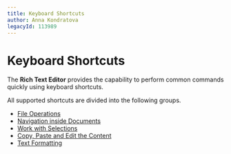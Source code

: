```yaml
---
title: Keyboard Shortcuts
author: Anna Kondratova
legacyId: 113989
---
```

# Keyboard Shortcuts
The **Rich Text Editor** provides the capability to perform common commands quickly using keyboard shortcuts.

All supported shortcuts are divided into the following groups.
* [File Operations](keyboard-shortcuts/file-operations.md)
* [Navigation inside Documents](keyboard-shortcuts/navigation-inside-documents.md)
* [Work with Selections ](keyboard-shortcuts/work-with-selections.md)
* [Copy, Paste and Edit the Content](keyboard-shortcuts/copy-paste-and-edit-the-content.md)
* [Text Formatting](keyboard-shortcuts/text-formatting.md)